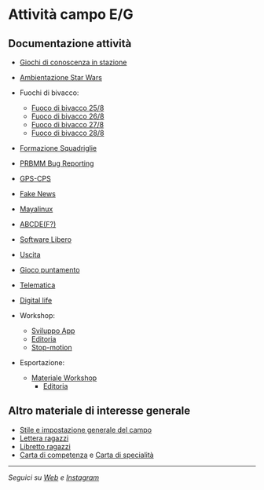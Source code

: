 # Attività campo E/G

## Documentazione attività
* [Giochi di conoscenza in stazione](attivita/conoscenza)
* [Ambientazione Star Wars](attivita/ambientazione)
* Fuochi di bivacco:
  * [Fuoco di bivacco 25/8](attivita/fuochi/bivacco-25-8.md)
  * [Fuoco di bivacco 26/8](attivita/fuochi/bivacco-26-8.md)
  * [Fuoco di bivacco 27/8](attivita/fuochi/bivacco-27-8.md)
  * [Fuoco di bivacco 28/8](attivita/fuochi/bivacco-28-8.md)
* [Formazione Squadriglie](attivita/formazione-sq)
* [PRBMM Bug Reporting](attivita/prbmm-bug-reporting)
* [GPS-CPS](attivita/gps-cps)
* [Fake News](attivita/fake-news)
* [Mayalinux](attivita/mayalinux)
* [ABCDE(F?)](attivita/abcdef/abcdef.pdf)
* [Software Libero](attivita/software-libero)
* [Uscita](attivita/uscita)
* [Gioco puntamento](attivita/puntamento)
* [Telematica](attivita/telematica)
* [Digital life](attivita/digital-life)
* Workshop:
  * [Sviluppo App](attivita/workshop-app)
  * [Editoria](attivita/workshop-editoria)
  * [Stop-motion](attivita/workshop-stopmotion)

* Esportazione:
  * [Materiale Workshop](esportazione/materiale-workshop)
  	* [Editoria](esportazione/materiale-workshop/editoria)

## Altro materiale di interesse generale
* [Stile e impostazione generale del campo](generale/stile.md)
* [Lettera ragazzi](generale/lettera_ragazzi.docx)
* [Libretto ragazzi](generale/libretto_ragazzi.pdf)
* [Carta di competenza](generale/carta_comp.pdf) e [Carta di specialità](generale/carta_spec.pdf)

---
_Seguici su [Web](https://live.bitprepared.it) e [Instagram](https://www.instagram.com/bit.prepared/)_
